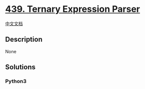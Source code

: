 # [439. Ternary Expression Parser](https://leetcode.com/problems/ternary-expression-parser)

[中文文档](/leetcode/0400-0499/0439.Ternary%20Expression%20Parser/README.md)

## Description

None

## Solutions

<!-- tabs:start -->

### **Python3**

```python

```

<!-- tabs:end -->
